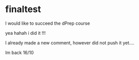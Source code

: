 # finaltest

I would like to succeed the dPrep course

yea hahah i did it !!!

I already made a new comment, however did not push it yet....

Im back 16/10